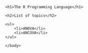 <!DOCTYPE html>
<html>
    <head>
        <meta charset="utf-8">
        <title>Programming in Psychology</title>
    </head>
    <body>
   
    <h1>The R Programming Language</h1>
    
    <h2>List of topics</h2>
    
    <ul>
        <li>ANOVA</li>
        <li>ANCOVA</li>
    </ul>
    
    </body>
</html>
